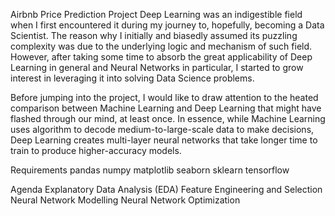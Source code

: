 Airbnb Price Prediction Project
Deep Learning was an indigestible field when I first encountered it during my journey to, hopefully, becoming a Data Scientist. The reason why I initially and biasedly assumed its puzzling complexity was due to the underlying logic and mechanism of such field. However, after taking some time to absorb the great applicability of Deep Learning in general and Neural Networks in particular, I started to grow interest in leveraging it into solving Data Science problems.

Before jumping into the project, I would like to draw attention to the heated comparison between Machine Learning and Deep Learning that might have flashed through our mind, at least once. In essence, while Machine Learning uses algorithm to decode medium-to-large-scale data to make decisions, Deep Learning creates multi-layer neural networks that take longer time to train to produce higher-accuracy models.


Requirements
pandas
numpy
matplotlib
seaborn
sklearn
tensorflow

Agenda
Explanatory Data Analysis (EDA)
Feature Engineering and Selection
Neural Network Modelling
Neural Network Optimization
